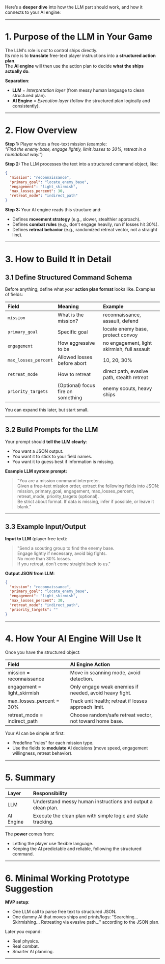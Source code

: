 Here’s a **deeper dive** into how the LLM part should work, and how it connects to your AI engine:

---

# 1. **Purpose of the LLM in Your Game**

The LLM's role is *not* to control ships directly.  
Its role is to **translate** free-text player instructions into a **structured action plan**.  
The **AI engine** will then use the action plan to decide **what the ships actually do**.

**Separation**:  
- **LLM** = *Interpretation layer* (from messy human language to clean structured plan).  
- **AI Engine** = *Execution layer* (follow the structured plan logically and consistently).

---

# 2. **Flow Overview**

**Step 1:** Player writes a free-text mission (example:  
*"Find the enemy base, engage lightly, limit losses to 30%, retreat in a roundabout way."*)

**Step 2:** The LLM processes the text into a structured command object, like:

```json
{
  "mission": "reconnaissance",
  "primary_goal": "locate_enemy_base",
  "engagement": "light_skirmish",
  "max_losses_percent": 30,
  "retreat_mode": "indirect_path"
}
```

**Step 3:** Your AI engine reads this structure and:
- Defines **movement strategy** (e.g., slower, stealthier approach).
- Defines **combat rules** (e.g., don't engage heavily, run if losses hit 30%).
- Defines **retreat behavior** (e.g., randomized retreat vector, not a straight line).

---

# 3. **How to Build It in Detail**

## 3.1 Define Structured Command Schema
Before anything, define what your **action plan format** looks like.
Examples of fields:

| Field | Meaning | Example |
|:----|:----|:----|
| `mission` | What is the mission? | reconnaissance, assault, defend |
| `primary_goal` | Specific goal | locate enemy base, protect convoy |
| `engagement` | How aggressive to be | no engagement, light skirmish, full assault |
| `max_losses_percent` | Allowed losses before abort | 10, 20, 30% |
| `retreat_mode` | How to retreat | direct path, evasive path, stealth retreat |
| `priority_targets` | (Optional) focus fire on something | enemy scouts, heavy ships |

You can expand this later, but start small.

---

## 3.2 Build Prompts for the LLM
Your prompt should **tell the LLM clearly**:
- You want a JSON output.
- You want it to stick to your field names.
- You want it to guess best if information is missing.

**Example LLM system prompt:**

> "You are a mission command interpreter.  
> Given a free-text mission order, extract the following fields into JSON: mission, primary_goal, engagement, max_losses_percent, retreat_mode, priority_targets (optional).  
> Be strict about format. If data is missing, infer if possible, or leave it blank."

---

## 3.3 Example Input/Output

**Input to LLM** (player free text):

> "Send a scouting group to find the enemy base.  
> Engage lightly if necessary, avoid big fights.  
> No more than 30% losses.  
> If you retreat, don't come straight back to us."

**Output JSON from LLM**:

```json
{
  "mission": "reconnaissance",
  "primary_goal": "locate_enemy_base",
  "engagement": "light_skirmish",
  "max_losses_percent": 30,
  "retreat_mode": "indirect_path",
  "priority_targets": ""
}
```

---

# 4. **How Your AI Engine Will Use It**

Once you have the structured object:

| Field | AI Engine Action |
|:-----|:-----------------|
| mission = reconnaissance | Move in scanning mode, avoid detection. |
| engagement = light_skirmish | Only engage weak enemies if needed, avoid heavy fight. |
| max_losses_percent = 30% | Track unit health; retreat if losses approach limit. |
| retreat_mode = indirect_path | Choose random/safe retreat vector, not toward home base. |

Your AI can be simple at first:
- Predefine "rules" for each mission type.
- Use the fields to **modulate** AI decisions (move speed, engagement willingness, retreat behavior).

---

# 5. **Summary**

| Layer | Responsibility |
|:---|:---|
| LLM | Understand messy human instructions and output a clean plan. |
| AI Engine | Execute the clean plan with simple logic and state tracking. |

The **power** comes from:
- Letting the player use flexible language.
- Keeping the AI predictable and reliable, following the structured command.

---

# 6. **Minimal Working Prototype Suggestion**

**MVP setup**:
- One LLM call to parse free text to structured JSON.
- One dummy AI that moves ships and prints/logs: "Searching... Skirmishing... Retreating via evasive path..." according to the JSON plan.

Later you expand:
- Real physics.
- Real combat.
- Smarter AI planning.

---

